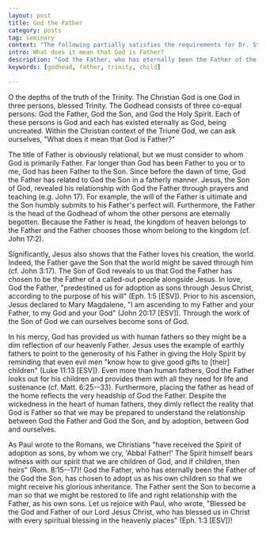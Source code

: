 ```yaml
---
layout: post
title: God the Father
category: posts
tag: seminary
context: "The following partially satisfies the requirements for Dr. Steven McKinion's Christian Theology I class at Southeastern Baptist Theological Seminary"
intro: What does it mean that God is Father?
description: "God the Father, who has eternally been the Father of the God the Son, has chosen to adopt us as his own children so that we might receive his glorious inheritance."
keywords: [godhead, father, trinity, child]
 
---
```


O the depths of the truth of the Trinity. The Christian God is one God in three persons, blessed Trinity. The Godhead consists of three co-equal persons: God the Father, God the Son, and God the Holy Spirit. Each of these persons is God and each has existed eternally as God, being uncreated. Within the Christian context of the Triune God, we can ask ourselves, "What does it mean that God is Father?"

The title of Father is obviously relational, but we must consider to whom God is primarily Father. Far longer than God has been Father to you or to me, God has been Father to the Son. Since before the dawn of time, God the Father has related to God the Son in a fatherly manner. Jesus, the Son of God, revealed his relationship with God the Father through prayers and teaching (e.g. John 17). For example, the will of the Father is ultimate and the Son humbly submits to his Father's perfect will. Furthermore, the Father is the head of the Godhead of whom the other persons are eternally begotten. Because the Father is head, the kingdom of heaven belongs to the Father and the Father chooses those whom belong to the kingdom (cf. John 17:2). 

Significantly, Jesus also shows that the Father loves his creation, the world. Indeed, the Father gave the Son that the world might be saved through him (cf. John 3:17). The Son of God reveals to us that God the Father has chosen to be the Father of a called-out people alongside Jesus. In love, God the Father,  "predestined us for adoption as sons through Jesus Christ, according to the purpose of his will" (Eph. 1:5 [ESV]). Prior to his ascension, Jesus declared to Mary Magdalene, "I am ascending to my Father and your Father, to my God and your God" (John 20:17 [ESV]). Through the work of the Son of God we can ourselves become sons of God.

In his mercy, God has provided us with human fathers so they might be a dim reflection of our heavenly Father. Jesus uses the example of earthly fathers to point to the generosity of his Father in giving the Holy Spirit by reminding that even evil men "know how to give good gifts to [their] children" (Luke 11:13 [ESV]). Even more than human fathers, God the Father looks out for his children and provides them with all they need for life and sustenance (cf. Matt. 6:25--33). Furthermore, placing the father as head of the  home reflects the very headship of God the Father. Despite the wickedness in the heart of human fathers, they dimly reflect the reality that God is Father so that we may be prepared to understand the relationship between God the Father and God the Son, and by adoption, between God and ourselves.

As Paul wrote to the Romans, we Christians "have received the Spirit of adoption as sons, by whom we cry, 'Abba! Father!' The Spirit himself bears witness with our spirit that we are children of God, and if children, then heirs" (Rom. 8:15--17)! God the Father, who has eternally been the Father of the God the Son, has chosen to adopt us as his own children so that we might receive his glorious inheritance. The Father sent the Son to become a man so that we might be restored to life and right relationship with the Father, as his own sons. Let us rejoice with Paul, who wrote, "Blessed be the God and Father of our Lord Jesus Christ, who has blessed us in Christ with every spiritual blessing in the heavenly places" (Eph. 1:3 [ESV])!
